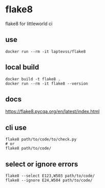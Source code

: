 # flake8
flake8 for littleworld ci

## use
```
docker run --rm -it laptevss/flake8
```

## local build
```
docker build -t flake8 .
docker run --rm -it flake8 --version
```

## docs

https://flake8.pycqa.org/en/latest/index.html

## cli use
```
flake8 path/to/code/to/check.py
# or
flake8 path/to/code/
```

## select or ignore errors
```
flake8 --select E123,W503 path/to/code/
flake8 --ignore E24,W504 path/to/code/
```
